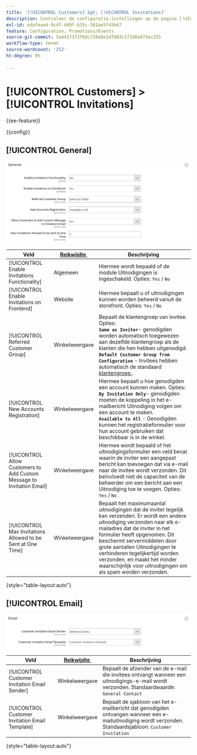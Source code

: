 ```yaml
---
title: '[!UICONTROL Customers] &gt; [!UICONTROL Invitations]'
description: Controleer de configuratie-instellingen op de pagina [!UICONTROL Customers] &gt; [!UICONTROL Invitations] van Commerce Admin.
exl-id: edafeaed-9c4f-4d9f-b35c-381ae5f43b67
feature: Configuration, Promotions/Events
source-git-commit: 5a4417373f6dc720e8e14f883c27348a475ec255
workflow-type: tm+mt
source-wordcount: '252'
ht-degree: 0%

---
```


# [!UICONTROL Customers] > [!UICONTROL Invitations]

{{ee-feature}}

{{config}}

## [!UICONTROL General]

![&#x200B; Algemeen &#x200B;](./assets/invitations-general.png)<!-- zoom -->

<!-- [General](https://experienceleague.adobe.com/nl/docs/commerce-admin/marketing/promotions/events/invitations#enable-invitations-for-your-store) -->

| Veld | [&#x200B; Reikwijdte &#x200B;](../../getting-started/websites-stores-views.md#scope-settings) | Beschrijving |
|--- |--- |--- |
| [!UICONTROL Enable Invitations Functionality] | Algemeen | Hiermee wordt bepaald of de module Uitnodigingen is ingeschakeld. Opties: `Yes` / `No` |
| [!UICONTROL Enable Invitations on Frontend] | Website | Hiermee bepaalt u of uitnodigingen kunnen worden beheerd vanuit de storefront. Opties: `Yes` / `No` |
| [!UICONTROL Referred Customer Group] | Winkelweergave | Bepaalt de klantengroep van invitee. Opties: <br/>**`Same as Inviter`**- genodigden worden automatisch toegewezen aan dezelfde klantengroep als de klanten die hen hebben uitgenodigd.<br/>**`Default Customer Group from Configuration`** - Invitees hebben automatisch de standaard [&#x200B; klantengroep &#x200B;](../../customers/customer-groups.md). |
| [!UICONTROL New Accounts Registration] | Winkelweergave | Hiermee bepaalt u hoe genodigden een account kunnen maken. Opties: <br/>**`By Invitation Only`**- genodigden moeten de koppeling in het e-mailbericht Uitnodiging volgen om een account te maken.<br/>**`Available to All`** - Genodigden kunnen het registratieformulier voor hun account gebruiken dat beschikbaar is in de winkel. |
| [!UICONTROL Allow Customers to Add Custom Message to Invitation Email] | Winkelweergave | Hiermee wordt bepaald of het uitnodigingsformulier een veld bevat waarin de inviter een aangepast bericht kan toevoegen dat via e-mail naar de invitee wordt verzonden. Dit beïnvloedt niet de capaciteit van de beheerder om een bericht aan een Uitnodiging toe te voegen. Opties: `Yes` / `No` . |
| [!UICONTROL Max Invitations Allowed to be Sent at One Time] | Winkelweergave | Bepaalt het maximumaantal uitnodigingen dat de inviter tegelijk kan verzenden. Er wordt een andere uitnodiging verzonden naar elk e-mailadres dat de inviter in het formulier heeft opgenomen. Dit beschermt servermiddelen door grote aantallen Uitnodigingen te verhinderen tegelijkertijd worden verzonden, en maakt het minder waarschijnlijk voor uitnodigingen om als spam worden verzonden. |

{style="table-layout:auto"}

## [!UICONTROL Email]

![&#x200B; E-mail &#x200B;](./assets/invitations-email.png)<!-- zoom -->

<!-- [Email](https://experienceleague.adobe.com/nl/docs/commerce-admin/marketing/promotions/events/invitations#enable-invitations-for-your-store) -->

| Veld | [&#x200B; Reikwijdte &#x200B;](../../getting-started/websites-stores-views.md#scope-settings) | Beschrijving |
|--- |--- |--- |
| [!UICONTROL Customer Invitation Email Sender] | Winkelweergave | Bepaalt de afzender van de e-mail die invitees ontvangt wanneer een uitnodigings-e-mail wordt verzonden. Standaardwaarde: `General Contact` |
| [!UICONTROL Customer Invitation Email Template] | Winkelweergave | Bepaalt de sjabloon van het e-mailbericht dat genodigden ontvangen wanneer een e-mailuitnodiging wordt verzonden. Standaardsjabloon: `Customer Invitation` |

{style="table-layout:auto"}
